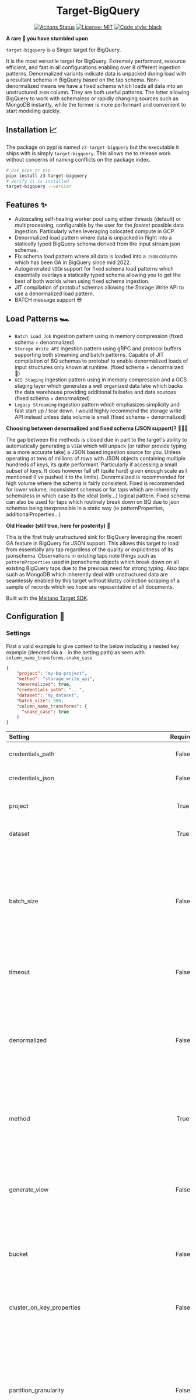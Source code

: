 <h1 align="center">Target-BigQuery</h1>

<p align="center">
<a href="https://github.com/z3z1ma/target-bigquery/actions/"><img alt="Actions Status" src="https://github.com/z3z1ma/target-bigquery/actions/workflows/ci.yml/badge.svg"></a>
<a href="https://github.com/z3z1ma/target-bigquery/blob/main/LICENSE"><img alt="License: MIT" src="https://img.shields.io/badge/License-MIT-yellow.svg"></a>
<a href="https://github.com/psf/black"><img alt="Code style: black" src="https://img.shields.io/badge/code%20style-black-000000.svg"></a>
</p>

**A rare 💎 you have stumbled upon**

`target-bigquery` is a Singer target for BigQuery.

It is the most versatile target for BigQuery. Extremely performant, resource efficient, and fast in all configurations enabling over 8 different ingestion patterns. Denormalized variants indicate data is unpacked during load with a resultant schema in BigQuery based on the tap schema. Non-denormalized means we have a fixed schema which loads all data into an unstructured `JSON` column. They are both useful patterns. The latter allowing BigQuery to work with schemaless or rapidly changing sources such as MongoDB instantly, while the former is more performant and convenient to start modeling quickly.

## Installation 📈

The package on pypi is named `z3-target-bigquery` but the executable it ships with is simply `target-bigquery`. This allows me to release work without concerns of naming conflicts on the package index.

```bash
# Use pipx or pip
pipx install z3-target-bigquery
# Verify it is installed
target-bigquery --version
```

## Features ✨

- Autoscaling self-healing worker pool using either threads (default) or multiprocessing, configurable by the user for the _fastest_ possible data ingestion. Particularly when leveraging colocated compute in GCP.
- Denormalized load pattern where data is unpacked in flight into a statically typed BigQuery schema derived from the input stream json schemas.
- Fix schema load pattern where all data is loaded into a `JSON` column which has been GA in BigQuery since mid 2022.
- Autogenerated `VIEW` support for fixed schema load patterns which essentially overlays a statically typed schema allowing you to get the best of both worlds when using fixed schema ingestion.
- JIT compilation of protobuf schemas allowing the Storage Write API to use a denormalized load pattern. 
- BATCH message support 😎

## Load Patterns 🏎

- `Batch Load Job` ingestion pattern using in memory compression (fixed schema + denormalized)
- `Storage Write API` ingestion pattern using gRPC and protocol buffers supporting both streaming and batch patterns. Capable of JIT compilation of BQ schemas to protobuf to enable denormalized loads of input structures only known at runtime. (fixed schema + denormalized 🎉)
- `GCS Staging` ingestion pattern using in memory compression and a GCS staging layer which generates a well organized data lake which backs the data warehouse providing additional failsafes and data sources (fixed schema + denormalized)
- `Legacy Streaming` ingestion pattern which emphasizes simplicity and fast start up / tear down. I would highly recommend the storage write API instead unless data volume is small (fixed schema + denormalized)


**Choosing between denormalized and fixed schema (JSON support)?** 🙇🏾‍♂️

The gap between the methods is closed due in part to the target's ability to  automatically generating a `VIEW` which will unpack (or rather provide typing as a more accurate take) a JSON based ingestion source for you. Unless operating at tens of millions of rows with JSON objects containing multiple hundreds of keys, its quite performant. Particularly if accessing a small subset of keys. It does however fall off (quite hard) given enough scale as I mentioned (I've pushed it to the limits). Denormalized is recommended for high volume where the schema is fairly consistent. Fixed is recommended for lower volume, inconsistent schemas or for taps which are inherently schemaless in which case its the ideal (only...) logical pattern. Fixed schema can also be used for taps which routinely break down on BQ due to json schemas being inexpressible in a static way (ie patternProperties, additionalProperties...)


**Old Header (still true, here for posterity)** 🧪

This is the first truly unstructured sink for BigQuery leveraging the recent GA feature in BigQuery for JSON support. This allows this target to load from essentially any tap regardless of the quality or explicitness of its jsonschema. Observations in existing taps note things such as `patternProperties` used in jsonschema objects which break down on all existing BigQuery taps due to the previous need for strong typing. Also taps such as MongoDB which inherently deal with unstructured data are seamlessly enabled by this target without klutzy collection scraping of a sample of records which we _hope_ are repesentative of all documents.


Built with the [Meltano Target SDK](https://sdk.meltano.com).


## Configuration 🔨

### Settings

First a valid example to give context to the below including a nested key example (denoted via a `.` in the setting path) as seen with `column_name_transforms.snake_case`

```json
{
    "project": "my-bq-project",
    "method": "storage_write_api",
    "denormalized": true,
    "credentials_path": "...",
    "dataset": "my_dataset",
    "batch_size": 500,
    "column_name_transforms": {
      "snake_case": true
    }
}
```


| Setting             | Required | Default | Description |
|:--------------------|:--------:|:-------:|:------------|
| credentials_path    | False    | None    | The path to a gcp credentials json file. |
| credentials_json    | False    | None    | A JSON string of your service account JSON file. |
| project             | True     | None    | The target GCP project to materialize data into. |
| dataset             | True     | None    | The target dataset to materialize data into. |
| batch_size          | False    |  500    | The maximum number of rows to send in a single batch to the worker. This should be configured based on load method. For `storage_write_api` and `streaming_insert` it should be `<=500`, for the LoadJob sinks, it can be much higher, ie `>100,000` |
| timeout             | False    |     600 | Default timeout for batch_job and gcs_stage derived LoadJobs. |
| denormalized        | False    |       0 | Determines whether to denormalize the data before writing to BigQuery. A false value will write data using a fixed JSON column based schema, while a true value will write data using a dynamic schema derived from the tap. |
| method              | True     | storage_write_api | The method to use for writing to BigQuery. Must be one of `batch_job`, `storage_write_api`, `gcs_stage`, `streaming_insert` |
| generate_view       | False    |       0 | Determines whether to generate a view based on the SCHEMA message parsed from the tap. Only valid if denormalized=false meaning you are using the fixed JSON column based schema. |
| bucket              | False    | None    | The GCS bucket to use for staging data. Only used if method is gcs_stage. |
| cluster_on_key_properties| False    | False    | Indicates if we should use the key_properties from the tap to cluster our table. By default, tables created by this target cluster on `_sdc_batched_at`. |
| partition_granularity| False    | "month"    | Indicates the granularity of the created table partitioning scheme which is based on `_sdc_batched_at`. By default the granularity is monthly. Must be one of: "hour", "day", "month", "year". |
| column_name_transforms.lower| False    | None    | Lowercase column names. |
| column_name_transforms.quote| False    | None    | Quote column names in any generated DDL. |
| column_name_transforms.add_underscore_when_invalid| False    | None    | Add an underscore to the column name if it starts with a digit to make it valid. |
| column_name_transforms.snake_case| False    | None    | Snake case all incoming column names. Does not apply to fixed schema loads but _does_ apply to the view auto-generated over them. |
| options.storage_write_batch_mode| False    | None    | By default, we use the default stream (Committed mode) in the storage_write_api load method which results in streaming records which are immediately available and is generally fastest. If this is set to true, we will use the application created streams (Committed mode) to transactionally batch data on STATE messages and at end of pipe. |
| options.process_pool | False    | None    | By default we use an autoscaling threadpool to write to BigQuery. If set to true, we will use a process pool. |
| options.max_workers_per_stream| False    | None    | By default, each sink type has a preconfigured max worker limit. This sets an override for maximum number of workers per stream. |
| stream_maps         | False    | None    | Config object for stream maps capability. For more information check out [Stream Maps](https://sdk.meltano.com/en/latest/stream_maps.html). |
| stream_map_config   | False    | None    | User-defined config values to be used within map expressions. |
| flattening_enabled  | False    | None    | 'True' to enable schema flattening and automatically expand nested properties. |
| flattening_max_depth| False    | None    | The max depth to flatten schemas. |

A full list of supported settings and capabilities is available by running: `target-bigquery --about`

### Configure using environment variables ✏️

This Singer target will automatically import any environment variables within the working directory's
`.env` if the `--config=ENV` is provided, such that config values will be considered if a matching
environment variable is set either in the terminal context or in the `.env` file.

### Source Authentication and Authorization 👮🏽‍♂️

Authenticate via service account key file or Application Default Credentials (ADC)
https://cloud.google.com/bigquery/docs/authentication

## Capabilities ✨

* `about`
* `stream-maps`
* `schema-flattening`
* `batch`

## Usage 👷‍♀️

You can easily run `target-bigquery` by itself or in a pipeline using [Meltano](https://meltano.com/).


### Executing the Target Directly 🚧

```bash
target-bigquery --version
target-bigquery --help
# Test using the "Carbon Intensity" sample:
tap-carbon-intensity | target-bigquery --config /path/to/target-bigquery-config.json
```

## Developer Resources 👩🏼‍💻


### Initialize your Development Environment

```bash
pipx install poetry
poetry install
```

### Create and Run Tests

Create tests within the `target_bigquery/tests` subfolder and
  then run:

```bash
poetry run pytest
```

You can also test the `target-bigquery` CLI interface directly using `poetry run`:

```bash
poetry run target-bigquery --help
```

### Testing with [Meltano](https://meltano.com/)

_**Note:** This target will work in any Singer environment and does not require Meltano.
Examples here are for convenience and to streamline end-to-end orchestration scenarios._

Next, install Meltano (if you haven't already) and any needed plugins:

```bash
# Install meltano
pipx install meltano
# Initialize meltano within this directory
cd target-bigquery
meltano install
```

Now you can test and orchestrate using Meltano:

```bash
# Test invocation:
meltano invoke target-bigquery --version
# OR run a test `elt` pipeline with the Carbon Intensity sample tap:
meltano elt tap-carbon-intensity target-bigquery
```

### SDK Dev Guide

See the [dev guide](https://sdk.meltano.com/en/latest/dev_guide.html) for more instructions on how to use the Meltano SDK to
develop your own Singer taps and targets.
